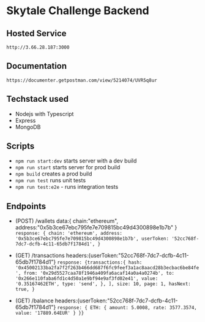 # Skytale Challenge Backend

## Hosted Service

`http://3.66.28.187:3000`

## Documentation

`https://documenter.getpostman.com/view/5214074/UVR5q8ur`

## Techstack used

-   Nodejs with Typescript
-   Express
-   MongoDB

## Scripts

-   `npm run start:dev` starts server with a dev build
-   `npm run start` starts server for prod build
-   `npm build` creates a prod build
-   `npm run test` runs unit tests
-   `npm run test:e2e` - runs integration tests

## Endpoints

-   (POST) /wallets data:{ chain:"ethereum", address:"0x5b3ce67ebc795fe7e709815bc49d4300898e1b7b" }
    `response: { chain: 'ethereum', address: '0x5b3ce67ebc795fe7e709815bc49d4300898e1b7b', userToken: '52cc768f-7dc7-dcfb-4c11-65db7f1784d1', }`

-   (GET) /transactions headers:{userToken:"52cc768f-7dc7-dcfb-4c11-65db7f1784d1"}
    `response: {transactions:{ hash: '0x45002133ba2fa7f2f263b466dd687f6fc9feef3a1ac8aacd28b3ecbac6be84fe', from: '0x29d5527caa78f1946a409fa6acaf14a0a4a0274b', to: '0x266e110faba6fd1c4d50a1e9bf94e9af3fd02e41', value: '0.35167462ETH', type: 'send', }, ], size: 10, page: 1, hasNext: true, }`

-   (GET) /balance headers:{userToken:"52cc768f-7dc7-dcfb-4c11-65db7f1784d1"}
    `response: { ETH: { amount: 5.0008, rate: 3577.3574, value: '17889.64EUR' } }}`
